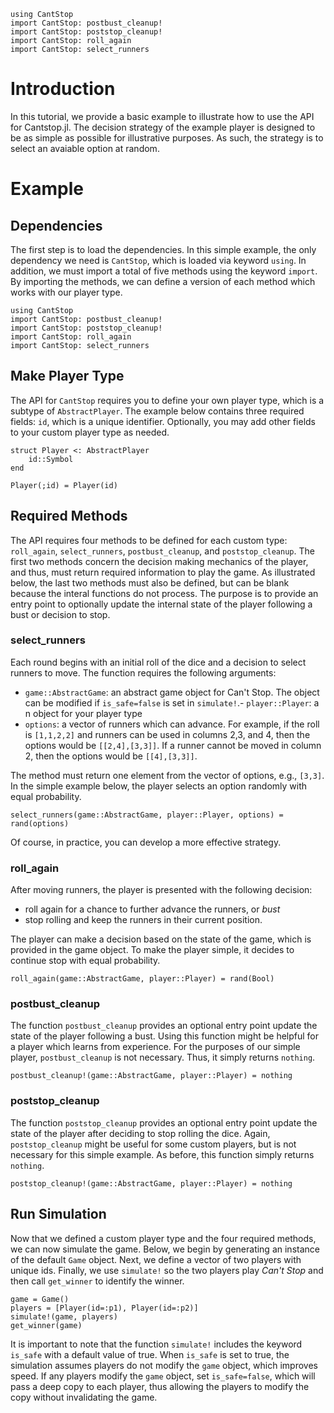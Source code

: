 ```@setup example
using CantStop
import CantStop: postbust_cleanup!
import CantStop: poststop_cleanup!
import CantStop: roll_again
import CantStop: select_runners
```

# Introduction 

In this tutorial, we provide a basic example to illustrate how to use the API for Cantstop.jl. The decision strategy of the example player is designed to be as simple as possible for illustrative purposes. As such, the strategy is to select an avaiable option at random. 

# Example 

## Dependencies 

The first step is to load the dependencies. In this simple example, the only dependency we need is `CantStop`, which is loaded via keyword `using`. In addition, we must import a total of five methods using the keyword `import`. By importing the methods, we can define a version of each method which works with our player type. 

```@example example
using CantStop
import CantStop: postbust_cleanup!
import CantStop: poststop_cleanup!
import CantStop: roll_again
import CantStop: select_runners
```

## Make Player Type

The API for `CantStop` requires you to define your own player type, which is a subtype of `AbstractPlayer`. The example below contains three required fields: `id`, which is a unique identifier. Optionally, you may add other fields to your custom player type as needed.

```@example example
struct Player <: AbstractPlayer
    id::Symbol
end

Player(;id) = Player(id)
```

## Required Methods 

The API requires four methods to be defined for each custom type: `roll_again`, `select_runners`, `postbust_cleanup`, and `poststop_cleanup`. The first two methods concern the decision making mechanics of the player, and thus, must return required information to play the game. As illustrated below, the last two methods must also be defined, but can be blank because the interal functions do not process. The purpose is to provide an entry point to optionally update the internal state of the player following a bust or decision to stop. 

### select_runners

Each round begins with an initial roll of the dice and a decision to select runners to move. The function requires the following arguments:

- `game::AbstractGame`: an abstract game object for Can't Stop. The object can be modified if `is_safe=false` is set 
    in `simulate!`.- `player::Player`: a n object for your player type 
- `options`: a vector of runners which can advance. For example, if the roll is `[1,1,2,2]` and runners can be used in columns 2,3, and 4, then the options would be `[[2,4],[3,3]]`. If a runner cannot be moved in column 2, then the options would be `[[4],[3,3]]`.

The method must return one element from the vector of options, e.g., `[3,3]`. In the simple example below, the player selects an option randomly with equal probability. 

```@example example
select_runners(game::AbstractGame, player::Player, options) = rand(options)
```
Of course, in practice, you can develop a more effective strategy. 

### roll_again

After moving runners, the player is presented with the following decision:

- roll again for a chance to further advance the runners, or *bust*
- stop rolling and keep the runners in their current position. 

The player can make a decision based on the state of the game, which is provided in the game object. To make the player simple, it decides to continue stop with equal probability. 

```@example example
roll_again(game::AbstractGame, player::Player) = rand(Bool)
```

### postbust_cleanup 

The function `postbust_cleanup` provides an optional entry point update the state of the player following a bust. Using this function might be helpful for a player which learns from experience. For the purposes of our simple player, `postbust_cleanup` is not necessary. Thus, it simply returns `nothing`. 

```@example example 
postbust_cleanup!(game::AbstractGame, player::Player) = nothing
```

### poststop_cleanup 

The function `poststop_cleanup` provides an optional entry point update the state of the player after deciding to stop rolling the dice.  Again, `poststop_cleanup` might be useful for some custom players, but is not necessary for this simple example. As before, this function simply returns `nothing`. 

```@example example 
poststop_cleanup!(game::AbstractGame, player::Player) = nothing
```

## Run Simulation 

Now that we defined a custom player type and the four required methods, we can now simulate the game. Below, we begin by generating an instance of the default `Game` object. Next, we define a vector of two players with unique ids. Finally, we use `simulate!` so the two players play *Can't Stop* and then call `get_winner` to identify the winner. 
```@example example
game = Game()
players = [Player(id=:p1), Player(id=:p2)]
simulate!(game, players)
get_winner(game)
```

It is important to note that the function `simulate!` includes the keyword `is_safe` with a default value of true. When `is_safe` is set to true, the simulation assumes players do not modify the `game` object, which improves speed. If any players modify the `game` object, set `is_safe=false`, which will pass a deep copy to each player, thus allowing the players to modify the copy without invalidating the game. 
